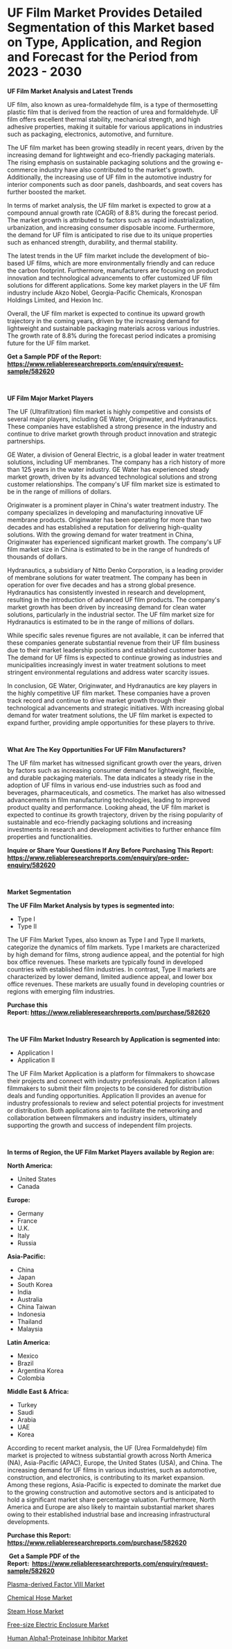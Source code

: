 <p><h1>UF Film Market Provides Detailed Segmentation of this Market based on Type, Application, and Region and Forecast for the Period from 2023 - 2030</h1></p><p><strong>UF Film Market Analysis and Latest Trends</strong></p>
<p><p>UF film, also known as urea-formaldehyde film, is a type of thermosetting plastic film that is derived from the reaction of urea and formaldehyde. UF film offers excellent thermal stability, mechanical strength, and high adhesive properties, making it suitable for various applications in industries such as packaging, electronics, automotive, and furniture.</p><p>The UF film market has been growing steadily in recent years, driven by the increasing demand for lightweight and eco-friendly packaging materials. The rising emphasis on sustainable packaging solutions and the growing e-commerce industry have also contributed to the market's growth. Additionally, the increasing use of UF film in the automotive industry for interior components such as door panels, dashboards, and seat covers has further boosted the market.</p><p>In terms of market analysis, the UF film market is expected to grow at a compound annual growth rate (CAGR) of 8.8% during the forecast period. The market growth is attributed to factors such as rapid industrialization, urbanization, and increasing consumer disposable income. Furthermore, the demand for UF film is anticipated to rise due to its unique properties such as enhanced strength, durability, and thermal stability.</p><p>The latest trends in the UF film market include the development of bio-based UF films, which are more environmentally friendly and can reduce the carbon footprint. Furthermore, manufacturers are focusing on product innovation and technological advancements to offer customized UF film solutions for different applications. Some key market players in the UF film industry include Akzo Nobel, Georgia-Pacific Chemicals, Kronospan Holdings Limited, and Hexion Inc.</p><p>Overall, the UF film market is expected to continue its upward growth trajectory in the coming years, driven by the increasing demand for lightweight and sustainable packaging materials across various industries. The growth rate of 8.8% during the forecast period indicates a promising future for the UF film market.</p></p>
<p><strong>Get a Sample PDF of the Report:&nbsp; <a href="https://www.reliableresearchreports.com/enquiry/request-sample/582620">https://www.reliableresearchreports.com/enquiry/request-sample/582620</a></strong></p>
<p>&nbsp;</p>
<p><strong>UF Film Major Market Players</strong></p>
<p><p>The UF (Ultrafiltration) film market is highly competitive and consists of several major players, including GE Water, Originwater, and Hydranautics. These companies have established a strong presence in the industry and continue to drive market growth through product innovation and strategic partnerships.</p><p>GE Water, a division of General Electric, is a global leader in water treatment solutions, including UF membranes. The company has a rich history of more than 125 years in the water industry. GE Water has experienced steady market growth, driven by its advanced technological solutions and strong customer relationships. The company's UF film market size is estimated to be in the range of millions of dollars.</p><p>Originwater is a prominent player in China's water treatment industry. The company specializes in developing and manufacturing innovative UF membrane products. Originwater has been operating for more than two decades and has established a reputation for delivering high-quality solutions. With the growing demand for water treatment in China, Originwater has experienced significant market growth. The company's UF film market size in China is estimated to be in the range of hundreds of thousands of dollars.</p><p>Hydranautics, a subsidiary of Nitto Denko Corporation, is a leading provider of membrane solutions for water treatment. The company has been in operation for over five decades and has a strong global presence. Hydranautics has consistently invested in research and development, resulting in the introduction of advanced UF film products. The company's market growth has been driven by increasing demand for clean water solutions, particularly in the industrial sector. The UF film market size for Hydranautics is estimated to be in the range of millions of dollars.</p><p>While specific sales revenue figures are not available, it can be inferred that these companies generate substantial revenue from their UF film business due to their market leadership positions and established customer base. The demand for UF films is expected to continue growing as industries and municipalities increasingly invest in water treatment solutions to meet stringent environmental regulations and address water scarcity issues.</p><p>In conclusion, GE Water, Originwater, and Hydranautics are key players in the highly competitive UF film market. These companies have a proven track record and continue to drive market growth through their technological advancements and strategic initiatives. With increasing global demand for water treatment solutions, the UF film market is expected to expand further, providing ample opportunities for these players to thrive.</p></p>
<p>&nbsp;</p>
<p><strong>What Are The Key Opportunities For UF Film Manufacturers?</strong></p>
<p><p>The UF film market has witnessed significant growth over the years, driven by factors such as increasing consumer demand for lightweight, flexible, and durable packaging materials. The data indicates a steady rise in the adoption of UF films in various end-use industries such as food and beverages, pharmaceuticals, and cosmetics. The market has also witnessed advancements in film manufacturing technologies, leading to improved product quality and performance. Looking ahead, the UF film market is expected to continue its growth trajectory, driven by the rising popularity of sustainable and eco-friendly packaging solutions and increasing investments in research and development activities to further enhance film properties and functionalities.</p></p>
<p><strong>Inquire or Share Your Questions If Any Before Purchasing This Report: <a href="https://www.reliableresearchreports.com/enquiry/pre-order-enquiry/582620">https://www.reliableresearchreports.com/enquiry/pre-order-enquiry/582620</a></strong></p>
<p>&nbsp;</p>
<p><strong>Market Segmentation</strong></p>
<p><strong>The UF Film Market Analysis by types is segmented into:</strong></p>
<p><ul><li>Type I</li><li>Type II</li></ul></p>
<p><p>The UF Film Market Types, also known as Type I and Type II markets, categorize the dynamics of film markets. Type I markets are characterized by high demand for films, strong audience appeal, and the potential for high box office revenues. These markets are typically found in developed countries with established film industries. In contrast, Type II markets are characterized by lower demand, limited audience appeal, and lower box office revenues. These markets are usually found in developing countries or regions with emerging film industries.</p></p>
<p><strong>Purchase this Report:&nbsp;<a href="https://www.reliableresearchreports.com/purchase/582620">https://www.reliableresearchreports.com/purchase/582620</a></strong></p>
<p>&nbsp;</p>
<p><strong>The UF Film Market Industry Research by Application is segmented into:</strong></p>
<p><ul><li>Application I</li><li>Application II</li></ul></p>
<p><p>The UF Film Market Application is a platform for filmmakers to showcase their projects and connect with industry professionals. Application I allows filmmakers to submit their film projects to be considered for distribution deals and funding opportunities. Application II provides an avenue for industry professionals to review and select potential projects for investment or distribution. Both applications aim to facilitate the networking and collaboration between filmmakers and industry insiders, ultimately supporting the growth and success of independent film projects.</p></p>
<p>&nbsp;</p>
<p><strong>In terms of Region, the UF Film Market Players available by Region are:</strong></p>
<p>
    <p> <strong> North America: </strong>
        <ul>
            <li>United States</li>
            <li>Canada</li>
        </ul>
        </p> 
    <p> <strong> Europe: </strong>
        <ul>
            <li>Germany</li>
            <li>France</li>
            <li>U.K.</li>
            <li>Italy</li>
            <li>Russia</li>
        </ul>
        </p> 
    <p> <strong> Asia-Pacific: </strong>
        <ul>
            <li>China</li>
            <li>Japan</li>
            <li>South Korea</li>
            <li>India</li>
            <li>Australia</li>
            <li>China Taiwan</li>
            <li>Indonesia</li>
            <li>Thailand</li>
            <li>Malaysia</li>
        </ul>
        </p> 
    <p> <strong> Latin America: </strong>
        <ul>
            <li>Mexico</li>
            <li>Brazil</li>
            <li>Argentina Korea</li>
            <li>Colombia</li>
        </ul>
        </p> 
    <p> <strong> Middle East & Africa: </strong>
        <ul>
            <li>Turkey</li>
            <li>Saudi</li>
            <li>Arabia</li>
            <li>UAE</li>
            <li>Korea</li>
        </ul>
    </p>
    </p>
<p><p>According to recent market analysis, the UF (Urea Formaldehyde) film market is projected to witness substantial growth across North America (NA), Asia-Pacific (APAC), Europe, the United States (USA), and China. The increasing demand for UF films in various industries, such as automotive, construction, and electronics, is contributing to its market expansion. Among these regions, Asia-Pacific is expected to dominate the market due to the growing construction and automotive sectors and is anticipated to hold a significant market share percentage valuation. Furthermore, North America and Europe are also likely to maintain substantial market shares owing to their established industrial base and increasing infrastructural developments.</p></p>
<p><strong>Purchase this Report: <a href="https://www.reliableresearchreports.com/purchase/582620">https://www.reliableresearchreports.com/purchase/582620</a></strong></p>
<p>&nbsp;<strong>Get a Sample PDF of the Report:&nbsp;&nbsp;<a href="https://www.reliableresearchreports.com/enquiry/request-sample/582620">https://www.reliableresearchreports.com/enquiry/request-sample/582620</a></strong></p>
<p><strong></strong></p>
<p><p><a href="https://www.linkedin.com/pulse/plasma-derived-factor-viii-market-challenges-opportunities/">Plasma-derived Factor VIII Market</a></p><p><a href="https://medium.com/@randyrose31/chemical-hose-market-size-growth-forecast-2023-2030-ad514af59d39">Chemical Hose Market</a></p><p><a href="https://medium.com/@donaldmendez2018/steam-hose-market-size-growth-forecast-2023-2030-b347cdb527b1">Steam Hose Market</a></p><p><a href="https://www.linkedin.com/pulse/decoding-free-size-electric-enclosure-market-deep-dive-latest/">Free-size Electric Enclosure Market</a></p><p><a href="https://www.linkedin.com/pulse/human-alpha1-proteinase-inhibitor-market-research-report-unlocks/">Human Alpha1-Proteinase Inhibitor Market</a></p></p>